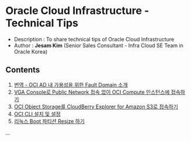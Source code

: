 # Oracle Cloud Infrastructure - Technical Tips

- Description : To share technical tips of Oracle Cloud Infrastructure
- Author : **Jesam Kim** (Senior Sales Consultant - Infra Cloud SE Team in Oracle Korea)

## Contents

1. [번역 - OCI AD 내 가용성을 위한 Fault Domain 소개](https://github.com/jesamkim/oci-tech/blob/master/Fault_Domain.md)
2. [VGA Console로 Public Network 접속 없이 OCI Compute 인스턴스에 접속하기](https://github.com/jesamkim/oci-tech/blob/master/VGA_Console.md)
3. [OCI Object Storage를 CloudBerry Explorer for Amazon S3로 접속하기](https://github.com/jesamkim/oci-tech/blob/master/ObjectStorage_Cloud_Berry_S3.md)
4. [OCI CLI 설치 및 설정](https://github.com/jesamkim/oci-tech/blob/master/Install_OCI_CLI.md)
5. [리눅스 Boot 파티션 Resize 하기](https://github.com/jesamkim/oci-tech/blob/master/BV_Resize.md)

...
